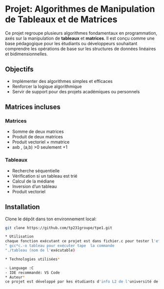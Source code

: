 
#  Projet: Algorithmes de Manipulation de Tableaux et de Matrices

Ce projet regroupe plusieurs algorithmes fondamentaux en programmation, axés sur la manipulation de **tableaux** et **matrices**. Il est conçu comme une base pédagogique pour les étudiants ou développeurs souhaitant comprendre les opérations de base sur les structures de données linéaires et bidimensionnelles.

##  Objectifs

- Implémenter des algorithmes simples et efficaces
- Renforcer la logique algorithmique
- Servir de support pour des projets académiques ou personnels

## Matrices incluses

### Matrices
- Somme de deux matrices
- Produit de deux matrices
- Produit vectoriel × mmatrice
- axb , (a,b) >0 seulement +1
###  Tableaux
- Recherche séquentielle
- Vérification si un tableau est trié
- Calcul de la médiane
- Inversion d’un tableau
- Produit vectoriel

##  Installation

Clone le dépôt dans ton environnement local:

```bash
git clone https://github.com/tp231groupe/tpe1.git

* Utilisation
chaque fonction exécutant ce projet est dans fichier.c pour tester l'efficacité du programme taper la commande
" gcc*c.-o tableau pour exécuter tape  la commande
"./tableau (nom de l'exécutable)

* Technologies utilisées*

- Language :C
- IDE recommandé: VS Code
* Auteur*
ce projet est développé par kes étudiants d'info L2 de l'université de Yaoundé 1
